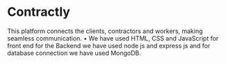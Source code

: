 # Contractly
This platform connects the clients, contractors and workers, making seamless communication. 
•	We have used HTML, CSS and JavaScript for front end for the Backend we have used node js and express js and for database connection we have used MongoDB. 
